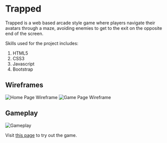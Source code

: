# Trapped

Trapped is a web based arcade style game where players navigate their avatars through a maze, avoiding enemies to get to the exit on the opposite end of the screen.

Skills used for the project includes:

1. HTML5
2. CSS3
3. Javascript
4. Bootstrap

## Wireframes

![Home Page Wireframe](./wireframe/Trapped-homepage.png)
![Game Page Wireframe](./wireframe/Trapped-gameplay.png)

## Gameplay

![Gameplay](https://media.giphy.com/media/1qeeSneeMzW7ijqlVS/giphy.gif)

Visit [this page](https://trap.netlify.com) to try out the game.

